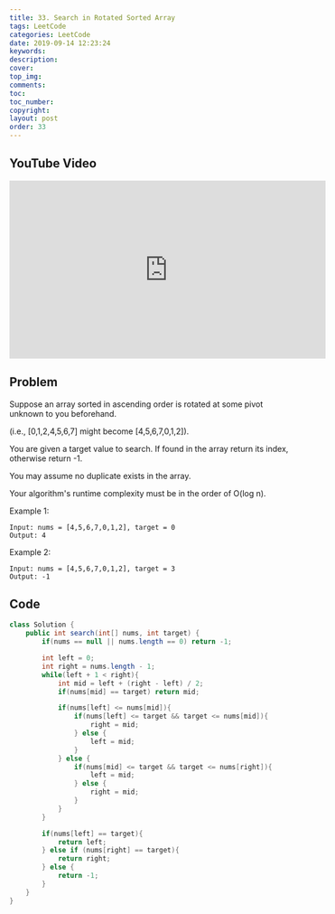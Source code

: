```yaml
---
title: 33. Search in Rotated Sorted Array
tags: LeetCode
categories: LeetCode
date: 2019-09-14 12:23:24
keywords:
description:
cover:
top_img:
comments:
toc:
toc_number:
copyright:
layout: post
order: 33
---
```


## YouTube Video

<iframe width="560" height="315" src="https://www.youtube.com/embed/vaGN5Cjlrfk" frameborder="0" allow="accelerometer; autoplay; encrypted-media; gyroscope; picture-in-picture" allowfullscreen></iframe>

## Problem

Suppose an array sorted in ascending order is rotated at some pivot unknown to you beforehand.

(i.e., [0,1,2,4,5,6,7] might become [4,5,6,7,0,1,2]).

You are given a target value to search. If found in the array return its index, otherwise return -1.

You may assume no duplicate exists in the array.

Your algorithm's runtime complexity must be in the order of O(log n).

Example 1:

```
Input: nums = [4,5,6,7,0,1,2], target = 0
Output: 4
```

Example 2:

```
Input: nums = [4,5,6,7,0,1,2], target = 3
Output: -1
```

## Code

```java
class Solution {
    public int search(int[] nums, int target) {
        if(nums == null || nums.length == 0) return -1;

        int left = 0;
        int right = nums.length - 1;
        while(left + 1 < right){
            int mid = left + (right - left) / 2;
            if(nums[mid] == target) return mid;

            if(nums[left] <= nums[mid]){
                if(nums[left] <= target && target <= nums[mid]){
                    right = mid;
                } else {
                    left = mid;
                }
            } else {
                if(nums[mid] <= target && target <= nums[right]){
                    left = mid;
                } else {
                    right = mid;
                }
            }
        }

        if(nums[left] == target){
            return left;
        } else if (nums[right] == target){
            return right;
        } else {
            return -1;
        }
    }
}
```
